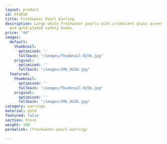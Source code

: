 ```yaml
---
layout: product
id: EYG018
title: Freshwater Pearl Earring
description: Large white freshwater pearls with iridescent glass accent tube beads
  and gold-plated safety hooks.
price: "44"
images:
  default:
    thumbnail:
      optimized: ''
      fallback: "/images/Thumbnail-0256.jpg"
    original:
      optimized: ''
      fallback: "/images/IMG_0256.jpg"
  featured:
    thumbnail:
      optimized: ''
      fallback: "/images/Thumbnail-0256.jpg"
    original:
      optimized: ''
      fallback: "/images/IMG_0256.jpg"
category: earrings
material: gold
featured: false
section: Store
weight: 100
permalink: /freshwater-pearl-earring/

---
```

